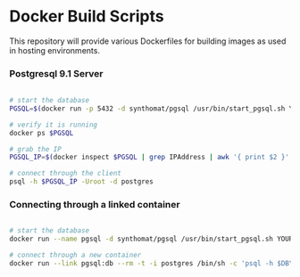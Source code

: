# Docker Build Scripts

This repository will provide various Dockerfiles for building images as used in hosting environments.

### Postgresql 9.1 Server
```bash
    
# start the database
PGSQL=$(docker run -p 5432 -d synthomat/pgsql /usr/bin/start_pgsql.sh YOURPASSWORD)

# verify it is running
docker ps $PGSQL

# grab the IP
PGSQL_IP=$(docker inspect $PGSQL | grep IPAddress | awk '{ print $2 }' | tr -d ',"')

# connect through the client
psql -h $PGSQL_IP -Uroot -d postgres
```


### Connecting through a linked container
```bash

# start the database
docker run --name pgsql -d synthomat/pgsql /usr/bin/start_pgsql.sh YOURPASSWORD

# connect through a new container
docker run --link pgsql:db --rm -t -i postgres /bin/sh -c 'psql -h $DB\_PORT\_5432\_TCP_ADDR -U root postgres'
